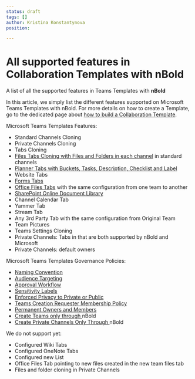 ```yaml
---
status: draft
tags: []
author: Kristina Konstantynova
position: 

---
```

# **All supported features in Collaboration Templates with nBold**

A list of all the supported features in Teams Templates with **nBold**

In this article, we simply list the different features supported on Microsoft Teams Templates with nBold. For more details on how to create a Template, go to the dedicated page about [how to build a Collaboration Template](https://docs.nbold.co/collaboration-templates/create-a-new-collaboration-template.html).

Microsoft Teams Templates Features:

* Standard Channels Cloning
* Private Channels Cloning
* Tabs Cloning
* [Files Tabs Cloning with Files and Folders in each channel](https://help.salestim.com/en/articles/3584297-files-cloning-for-microsoft-teams-templates) in standard channels
* [Planner Tabs with Buckets, Tasks, Description, Checklist and Label](https://help.salestim.com/en/articles/3559816-full-fidelity-planner-cloning-in-microsoft-teams)
* Website Tabs
* [Forms Tabs](https://help.salestim.com/en/articles/3534829-adopt-microsoft-forms-at-scale-through-microsoft-teams)
* [Office Files Tabs](https://help.salestim.com/en/articles/3561694-office-documents-and-pdf-tabs-in-microsoft-teams-template) with the same configuration from one team to another
* [SharePoint Online Document Library](https://help.salestim.com/en/articles/3559803-sharepoint-library-tab-in-microsoft-teams-templates)
* Channel Calendar Tab
* Yammer Tab
* Stream Tab
* Any 3rd Party Tab with the same configuration from Original Team
* Team Pictures
* Teams Settings Cloning
* Private Channels: Tabs in that are both supported by nBold and Microsoft
* Private Channels: default owners

Microsoft Teams Templates Governance Policies:

* [Naming Convention](https://docs.nbold.co/governance-policies/naming-conventions.html)
* [Audience Targeting](https://docs.nbold.co/governance-policies/audience-targeting.html)
* [Approval Workflow](https://docs.nbold.co/governance-policies/approval.html)
* [Sensitivity Labels]()
* [Enforced Privacy to Private or Public](https://help.salestim.com/en/articles/3519966-security-policy)
* [Teams Creation Requester Membership Policy](https://help.salestim.com/en/articles/3519966-security-policy)
* [Permanent Owners and Members](https://help.salestim.com/en/articles/3519966-security-policy)
* [Create Teams only through ](https://help.salestim.com/en/articles/4182432-create-teams-only-through-microsoft-teams-templates-by-salestim)nBold
* [Create Private Channels Only Through ](https://help.salestim.com/en/articles/4182433-serve-private-channels-in-microsoft-teams-only-through-templates)nBold

We do not support yet:

* Configured Wiki Tabs
* Configured OneNote Tabs
* Configured new List
* Office Files Tab pointing to new files created in the new team files tab
* Files and folder cloning in Private Channels